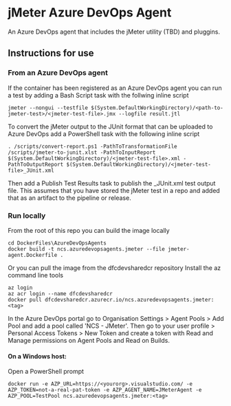# jMeter Azure DevOps Agent

An Azure DevOps agent that includes the jMeter utility (TBD) and pluggins.

## Instructions for use

### From an Azure DevOps agent

If the container has been registered as an Azure DevOps agent you can run a test by adding a Bash Script task with the follwing inline script

```
jmeter --nongui --testfile $(System.DefaultWorkingDirectory)/<path-to-jmeter-test>/<jmeter-test-file>.jmx --logfile result.jtl
```

To convert the jMeter output to the JUnit format that can be uploaded to Azure DevOps add a PowerShell task with the following inline script

```
. /scripts/convert-report.ps1 -PathToTransformationFile /scripts/jmeter-to-junit.xlst -PathToInputReport $(System.DefaultWorkingDirectory)/<jmeter-test-file>.xml -PathToOutputReport $(System.DefaultWorkingDirectory)/<jmeter-test-file>_JUnit.xml
```

Then add a Publish Test Results task to publish the <jmeter-test-file>_JUnit.xml test output file.  This assumes that you have stored the jMeter test in a repo and added that as an artifact to the pipeline or release.

### Run locally

From the root of this repo you can build the image locally
```
cd DockerFiles\AzureDevOpsAgents
docker build -t ncs.azuredevopsagents.jmeter --file jmeter-agent.Dockerfile .
```

Or you can pull the image from the dfcdevsharedcr repository
Install the az command line tools
```
az login
az acr login --name dfcdevsharedcr
docker pull dfcdevsharedcr.azurecr.io/ncs.azuredevopsagents.jmeter:<tag>
```

In the Azure DevOps portal go to Organisation Settings > Agent Pools > Add Pool and add a pool called 'NCS - JMeter'.  Then go to your user profile > Personal Access Tokens > New Token and create a token with Read and Manage permissions on Agent Pools and Read on Builds.

#### On a Windows host:

Open a PowerShell prompt
```
docker run -e AZP_URL=https://<yourorg>.visualstudio.com/ -e AZP_TOKEN=not-a-real-pat-token -e AZP_AGENT_NAME=JMeterAgent -e AZP_POOL=TestPool ncs.azuredevopsagents.jmeter:<tag>
```